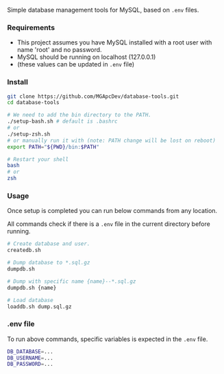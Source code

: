 Simple database management tools for MySQL, based on `.env` files.

### Requirements
- This project assumes you have MySQL installed with a root user with name 'root' and no password.
- MySQL should be running on localhost (127.0.0.1)
- (these values can be updated in `.env` file)

### Install

```bash
git clone https://github.com/MGApcDev/database-tools.git
cd database-tools

# We need to add the bin directory to the PATH.
./setup-bash.sh # default is .bashrc
# or
./setup-zsh.sh
# or manually run it with (note: PATH change will be lost on reboot)
export PATH="${PWD}/bin:$PATH"

# Restart your shell
bash
# or
zsh
```

### Usage

Once setup is completed you can run below commands from any location.

All commands check if there is a `.env` file in the current directory before running.

```bash
# Create database and user.
createdb.sh

# Dump database to *.sql.gz
dumpdb.sh

# Dump with specific name {name}--*.sql.gz
dumpdb.sh {name}

# Load database
loaddb.sh dump.sql.gz
```

### .env file

To run above commands, specific variables is expected in the `.env` file.
```bash
DB_DATABASE=...
DB_USERNAME=...
DB_PASSWORD=...
```
